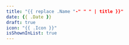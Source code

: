 ```yaml
---
title: "{{ replace .Name "-" " " | title }}"
date: {{ .Date }}
draft: true
icon: "{{ .Icon }}"
isShownInList: true
---
```


